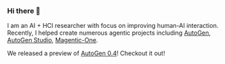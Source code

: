 ### Hi there 👋

I am an AI + HCI researcher with focus on improving human-AI interaction. Recently, I helped create numerous agentic projects including [AutoGen](https://aka.ms/autogen-gh), [AutoGen Studio](https://github.com/microsoft/autogen/tree/main/samples/apps/autogen-studio), [Magentic-One](aka.ms/magentic-one). 

We released a preview of [AutoGen 0.4](https://microsoft.github.io/autogen/dev/)! Checkout it out!
